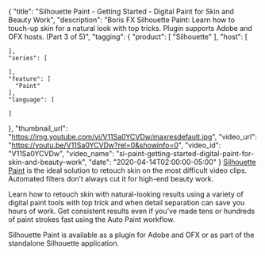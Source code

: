 {
  "title": "Silhouette Paint - Getting Started - Digital Paint for Skin and Beauty Work",
  "description": "Boris FX Silhouette Paint: Learn how to touch-up skin for a natural look with top tricks. Plugin supports Adobe and OFX hosts. (Part 3 of 5)",
  "tagging": {
    "product": [
      "Silhouette"
    ],
    "host": [

    ],
    "series": [

    ],
    "feature": [
      "Paint"
    ],
    "language": [

    ]
  },
  "thumbnail_url": "https://img.youtube.com/vi/V11Sa0YCVDw/maxresdefault.jpg",
  "video_url": "https://youtu.be/V11Sa0YCVDw?rel=0&showinfo=0",
  "video_id": "V11Sa0YCVDw",
  "video_name": "si-paint-getting-started-digital-paint-for-skin-and-beauty-work",
  "date": "2020-04-14T02:00:00-05:00"
}
[Silhouette Paint](https://borisfx.com/products/silhouette-paint/) is the ideal solution to retouch skin on the most difficult video clips. Automated filters don’t always cut it for high-end beauty work.

Learn how to retouch skin with natural-looking results using a variety of digital paint tools with top trick and when detail separation can save you hours of work. Get consistent results even if you’ve made tens or hundreds of paint strokes fast using the Auto Paint workflow.

Silhouette Paint is available as a plugin for Adobe and OFX or as part of the standalone Silhouette application.
